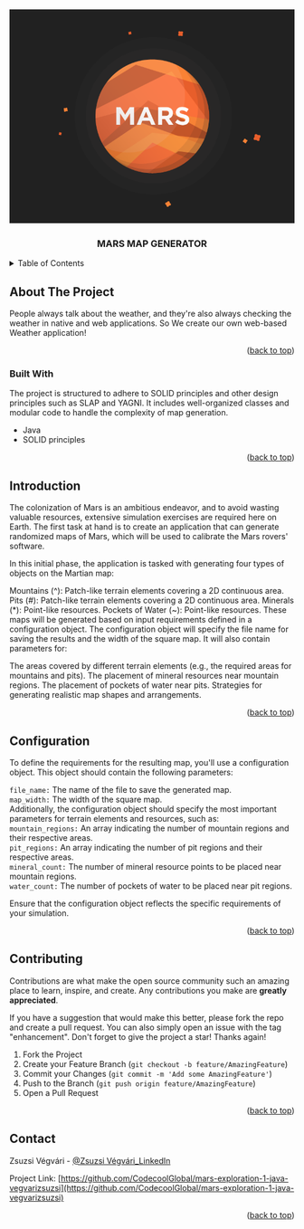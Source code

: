 <a name="readme-top"></a>


<!-- PROJECT LOGO -->
<br />
<div align="center">

![Mars](https://github.com/CodecoolGlobal/mars-exploration-1-java-vegvarizsuzsi/blob/development/src/main/resources/mars.png)

<h3 align="center">MARS MAP GENERATOR</h3>
</div>



<!-- TABLE OF CONTENTS -->
<details>
  <summary>Table of Contents</summary>
  <ol>
    <li>
      <a href="#about-the-project">About The Project</a>
      <ul>
        <li><a href="#built-with">Built With</a></li>
      </ul>
    </li>
    <li>
      <a href="#getting-started">Getting Started</a>
      <ul>        
        <li><a href="#installation">Installation</a></li>
      </ul>
    </li>
    <li><a href="#features">Features</a></li>   
    <li><a href="#contributing">Contributing</a></li>
    <li><a href="#contact">Contact</a></li>    
  </ol>
</details>



<!-- ABOUT THE PROJECT -->
## About The Project

People always talk about the weather, and they're also always checking the weather in native and web applications. So We create our own web-based Weather application!
<p align="right">(<a href="#readme-top">back to top</a>)</p>



### Built With

The project is structured to adhere to SOLID principles and other design principles such as SLAP and YAGNI. It includes well-organized classes and modular code to handle the complexity of map generation.

* Java
* SOLID principles



<p align="right">(<a href="#readme-top">back to top</a>)</p>


<!-- INTRODUCTION -->
## Introduction

The colonization of Mars is an ambitious endeavor, and to avoid wasting valuable resources, extensive simulation exercises are required here on Earth. The first task at hand is to create an application that can generate randomized maps of Mars, which will be used to calibrate the Mars rovers' software.

In this initial phase, the application is tasked with generating four types of objects on the Martian map:

Mountains (^): Patch-like terrain elements covering a 2D continuous area.
Pits (#): Patch-like terrain elements covering a 2D continuous area.
Minerals (*): Point-like resources.
Pockets of Water (~): Point-like resources.
These maps will be generated based on input requirements defined in a configuration object. The configuration object will specify the file name for saving the results and the width of the square map. It will also contain parameters for:

The areas covered by different terrain elements (e.g., the required areas for mountains and pits).
The placement of mineral resources near mountain regions.
The placement of pockets of water near pits.
Strategies for generating realistic map shapes and arrangements.

<p align="right">(<a href="#readme-top">back to top</a>)</p>

## Configuration
To define the requirements for the resulting map, you'll use a configuration object. This object should contain the following parameters:

`file_name:` The name of the file to save the generated map.  
`map_width:` The width of the square map.  
Additionally, the configuration object should specify the most important parameters for terrain elements and resources, such as:  
`mountain_regions:` An array indicating the number of mountain regions and their respective areas.  
`pit_regions:` An array indicating the number of pit regions and their respective areas.  
`mineral_count:` The number of mineral resource points to be placed near mountain regions.  
`water_count:` The number of pockets of water to be placed near pit regions. 


Ensure that the configuration object reflects the specific requirements of your simulation.

<p align="right">(<a href="#readme-top">back to top</a>)</p>


<!-- CONTRIBUTING -->
## Contributing

Contributions are what make the open source community such an amazing place to learn, inspire, and create. Any contributions you make are **greatly appreciated**.

If you have a suggestion that would make this better, please fork the repo and create a pull request. You can also simply open an issue with the tag "enhancement".
Don't forget to give the project a star! Thanks again!

1. Fork the Project
2. Create your Feature Branch (`git checkout -b feature/AmazingFeature`)
3. Commit your Changes (`git commit -m 'Add some AmazingFeature'`)
4. Push to the Branch (`git push origin feature/AmazingFeature`)
5. Open a Pull Request

<p align="right">(<a href="#readme-top">back to top</a>)</p>


<!-- CONTACT -->
## Contact

Zsuzsi Végvári - [@Zsuzsi Végvári_LinkedIn](https://www.linkedin.com/in/zsuzsiv%C3%A9gv%C3%A1ri/)


Project Link: [https://github.com/CodecoolGlobal/mars-exploration-1-java-vegvarizsuzsi](https://github.com/CodecoolGlobal/mars-exploration-1-java-vegvarizsuzsi)

<p align="right">(<a href="#readme-top">back to top</a>)</p>

[def]: https://developer.mozilla.org/static/img/web-docs-sprite.22a6a085fc69.png

